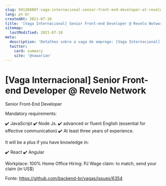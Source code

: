 ```yaml
---
slug: 941268807-vaga-internacional-senior-front-end-developer-at-revelo-network
lang: pt-br
createdAt: 2021-07-10
title: '[Vaga Internacional] Senior Front-end Developer @ Revelo Network - Vaga de Emprego'
sitemap:
  lastModified: 2021-07-10
meta:
  description: 'Detalhes sobre a vaga de emprego: [Vaga Internacional] Senior Front-end Developer @ Revelo Network'
  twitter:
    card: summary
    site: '@nawarian'
---
```


# [Vaga Internacional] Senior Front-end Developer @ Revelo Network

Senior Front-End Developer

Mandatory requirements:

✔️ JavaScript
✔️ Node Js.
✔️ advanced or fluent English (essential for effective communication)
✔️ At least three years of experience.

It will be a plus if you have knowledge in:

✔️ React
✔️ Angular

Workplace: 100% Home Office 
Hiring: PJ
Wage claim: to match, send your claim (in US$)



Fonte: https://github.com/backend-br/vagas/issues/6354